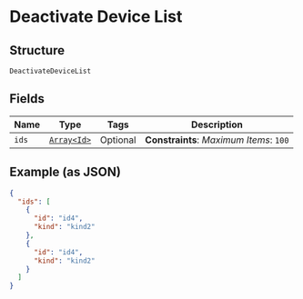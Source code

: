 
# Deactivate Device List

## Structure

`DeactivateDeviceList`

## Fields

| Name | Type | Tags | Description |
|  --- | --- | --- | --- |
| `ids` | [`Array<Id>`](../../doc/models/id.md) | Optional | **Constraints**: *Maximum Items*: `100` |

## Example (as JSON)

```json
{
  "ids": [
    {
      "id": "id4",
      "kind": "kind2"
    },
    {
      "id": "id4",
      "kind": "kind2"
    }
  ]
}
```

